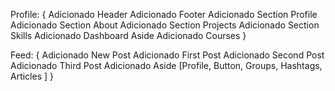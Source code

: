 Profile: {
Adicionado Header
Adicionado Footer
Adicionado Section Profile
Adicionado Section About
Adicionado Section Projects
Adicionado Section Skills
Adicionado Dashboard Aside
Adicionado Courses
}

Feed: {
    Adicionado New Post
    Adicionado First Post
    Adicionado Second Post
    Adicionado Third Post
    Adicionado Aside [Profile, Button, Groups, Hashtags, Articles ]
}